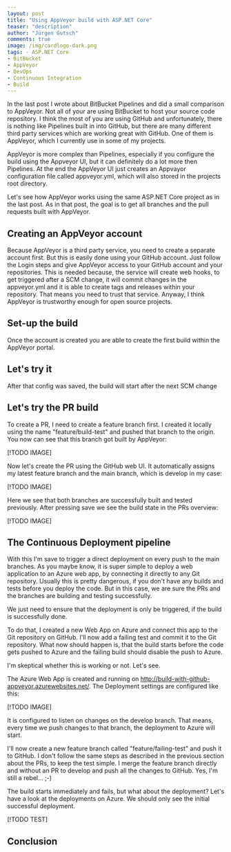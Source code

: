 ```yaml
---
layout: post
title: "Using AppVeyor build with ASP.NET Core"
teaser: "description"
author: "Jürgen Gutsch"
comments: true
image: /img/cardlogo-dark.png
tags: - ASP.NET Core
- BitBucket
- AppVeyor 
- DevOps
- Continuous Integration
- Build
---
```


In the last post I wrote about BitBucket Pipelines and did a small comparison to AppVeyor. Not all of your are using BitBucket to host your source code repository. I think the most of you are using GitHub and unfortunately, there is nothing like Pipelines built in into GitHub, but there are many different third party services which are working great with GitHub. One of them is AppVeyor, which I currently use in some of my projects. 

AppVeyor is more complex than Pipelines, especially if you configure the build using the Appveyor UI, but it can definitely do a lot more then Pipelines. At the end the AppVeyor UI just creates an Appvayor configuration file called appveyor.yml, which will also stored in the projects root directory.

Let's see how AppVeyor works using the same ASP.NET Core project as in the last post. As in that post, the goal is to get all branches and the pull requests built with AppVeyor.

## Creating an AppVeyor account

Because AppVeyor is a third party service, you need to create a separate account first. But this is easily done using your GitHub account. Just follow the Login steps and give AppVeyor access to your GitHub account and your repositories. This is needed because, the service will create web hooks, to get triggered after a SCM change, it will commit changes in the appveyor.yml and it is able to create tags and releases within your repository. That means you need to trust that service. Anyway, I think AppVeyor is trustworthy enough for open source projects.

## Set-up the build

Once the account is created you are able to create the first build within the AppVeyor portal.











## Let's try it

After that config was saved, the build will start after the next SCM change







## Let's try the PR build

To create a PR, I need to create a feature branch first. I created it locally using the name "feature/build-test" and pushed that branch to the origin. You now can see that this branch got built by AppVeyor:



[!TODO IMAGE]



Now let's create the PR using the GitHub web UI. It automatically assigns my latest feature branch and the main branch, which is develop in my case:

[!TODO IMAGE]

Here we see that both branches are successfully built and tested previously. After pressing save we see the build state in the PRs overview:

[!TODO IMAGE]









## The Continuous Deployment pipeline

With this I'm save to trigger a direct deployment on every push to the main branches. As you maybe know, it is super simple to deploy a web application to an Azure web app, by connecting it directly to any Git repository. Usually this is pretty dangerous, if you don't have any builds and tests before you deploy the code. But in this case, we are sure the PRs and the branches are building and testing successfully.

We just need to ensure that the deployment is only be triggered, if the build is successfully done.

To do that, I created a new Web App on Azure and connect this app to the Git repository on GitHub. I'll now add a failing test and commit it to the Git repository. What now should happen is, that the build starts before the code gets pushed to Azure and the failing build should disable the push to Azure.

I'm skeptical whether this is working or not. Let's see.

The Azure Web App is created and running on http://build-with-github-appveyor.azurewebsites.net/. The Deployment settings are configured like this:

[!TODO IMAGE]

It is configured to listen on changes on the develop branch. That means, every time we push changes to that branch, the deployment to Azure will start.

I'll now create a new feature branch called "feature/failing-test" and push it to GitHub. I don't follow the same steps as described in the previous section about the PRs, to keep the test simple. I merge the feature branch directly and without an PR to develop and push all the changes to GitHub. Yes, I'm still a rebel... ;-)

The build starts immediately and fails, but what about the deployment? Let's have a look at the deployments on Azure. We should only see the initial successful deployment.

[!TODO TEST]

## Conclusion

